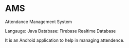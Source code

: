 # AMS
Attendance Management System

Langauge: Java
Database: Firebase Realtime Database

It is an Android application to help in managing attendence.
